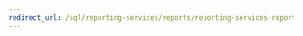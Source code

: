```yaml
---
redirect_url: /sql/reporting-services/reports/reporting-services-reports-ssrs?view=sql-server-2014
---
```

